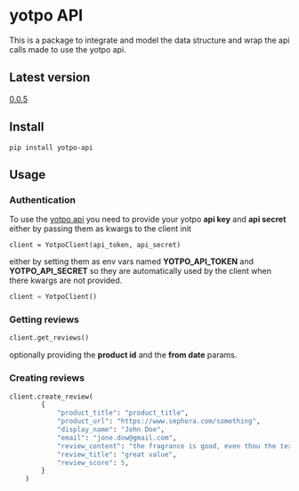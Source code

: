 # yotpo API
This is a package to integrate and model the data
structure and wrap the api calls made to use the
yotpo api.

## Latest version
[0.0.5](https://pypi.org/project/yotpo-api/0.0.5/)

## Install
```shell
pip install yotpo-api
```
## Usage
### Authentication
To use the [yotpo api](https://apidocs.yotpo.com/reference) you need to provide
your yotpo **api key** and **api secret** either by passing them as kwargs to
the client init
```pyhton
client = YotpoClient(api_token, api_secret)
```
either by setting them as env vars named **YOTPO_API_TOKEN** and **YOTPO_API_SECRET**
so they are automatically used by the client when there kwargs are not provided.
```python
client = YotpoClient()
```
### Getting reviews
```python
client.get_reviews()
```
optionally providing the **product id** and the **from date** params.

### Creating reviews
```python
client.create_review(
        {
            "product_title": "product_title",
            "product_url": "https://www.sephora.com/something",
            "display_name": "John Doe",
            "email": "jone.dow@gmail.com",
            "review_content": "the fragrance is good, even thou the texture got worse, anyway, still great value.",
            "review_title": "great value",
            "review_score": 5,
        }
    )
```
